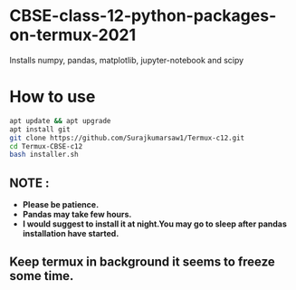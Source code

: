 # CBSE-class-12-python-packages-on-termux-2021
Installs numpy, pandas, matplotlib, jupyter-notebook and scipy

# How to use
```bash
apt update && apt upgrade
apt install git
git clone https://github.com/Surajkumarsaw1/Termux-c12.git
cd Termux-CBSE-c12
bash installer.sh
```

## NOTE :
- **Please be patience.**
- **Pandas may take few hours.**
- **I would suggest to install it at night.You may go to sleep after pandas installation have started.**

## Keep termux in background it seems to freeze some time.

